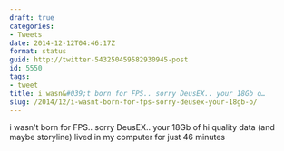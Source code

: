 ```yaml
---
draft: true
categories:
- Tweets
date: 2014-12-12T04:46:17Z
format: status
guid: http://twitter-543250459582930945-post
id: 5550
tags:
- tweet
title: i wasn&#039;t born for FPS.. sorry DeusEX.. your 18Gb o…
slug: /2014/12/i-wasnt-born-for-fps-sorry-deusex-your-18gb-o/
---
```


i wasn't born for FPS.. sorry DeusEX.. your 18Gb of hi quality data (and maybe storyline) lived in my computer for just 46 minutes